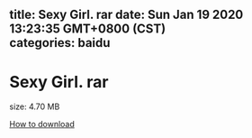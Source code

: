 
title: Sexy Girl. rar
date: Sun Jan 19 2020 13:23:35 GMT+0800 (CST)    
categories: baidu
---

# Sexy Girl. rar
size: 4.70 MB
 
 

[How to download](https://bpcam.bemobtrk.com/go/2ceec3aa-1ca2-46d6-b9ff-aaa5c184517c?jno=73)